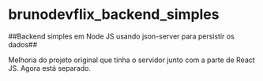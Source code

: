 # brunodevflix_backend_simples
##Backend simples em Node JS usando json-server para persistir os dados##

Melhoria do projeto original que tinha o servidor junto com a parte de React JS.
Agora está separado.
